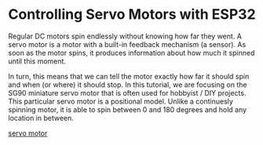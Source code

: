 # Controlling Servo Motors with ESP32

Regular DC motors spin endlessly without knowing how far they went. A servo motor is a motor with a built-in feedback mechanism (a sensor). As soon as the motor spins, it produces information about how much it spinned until this moment. 

In turn, this means that we can tell the motor exactly how far it should spin and when (or where) it should stop. In this tutorial, we are focusing on the SG90 miniature servo motor that is often used for hobbyist / DIY projects. This particular servo motor is a positional model. Unlike a continuesly spinning motor, it is able to spin between 0 and 180 degrees and hold any location in between.

[servo motor](https://www.brainpad.com/wp-content/uploads/2021/07/servos-1.gif)

